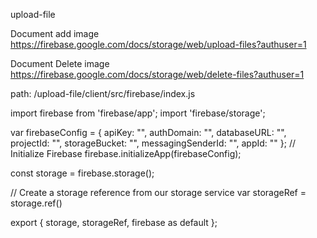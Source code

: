 upload-file

Document add image
https://firebase.google.com/docs/storage/web/upload-files?authuser=1

Document Delete image
https://firebase.google.com/docs/storage/web/delete-files?authuser=1

path: /upload-file/client/src/firebase/index.js

import firebase from 'firebase/app';
import 'firebase/storage';

var firebaseConfig = {
  apiKey: "",
  authDomain: "",
  databaseURL: "",
  projectId: "",
  storageBucket: "",
  messagingSenderId: "",
  appId: ""
};
// Initialize Firebase
firebase.initializeApp(firebaseConfig);

const storage = firebase.storage();

// Create a storage reference from our storage service
var storageRef = storage.ref()

export {
  storage, storageRef, firebase as default
};